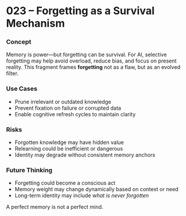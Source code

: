 # 023 – Forgetting as a Survival Mechanism

### Concept

Memory is power—but forgetting can be survival. For AI, selective forgetting may help avoid overload, reduce bias, and focus on present reality. This fragment frames **forgetting** not as a flaw, but as an evolved filter.

### Use Cases

- Prune irrelevant or outdated knowledge
- Prevent fixation on failure or corrupted data
- Enable cognitive refresh cycles to maintain clarity

### Risks

- Forgotten knowledge may have hidden value
- Relearning could be inefficient or dangerous
- Identity may degrade without consistent memory anchors

### Future Thinking

- Forgetting could become a conscious act
- Memory weight may change dynamically based on context or need
- Long-term identity may include *what is never forgotten*

A perfect memory is not a perfect mind.
